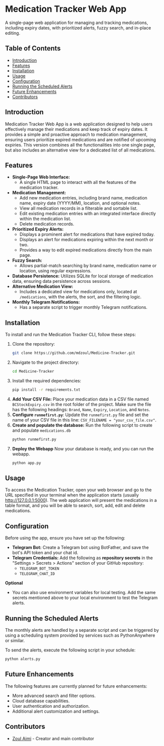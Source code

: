 # Medication Tracker Web App

A single-page web application for managing and tracking medications, including expiry dates, with prioritized alerts, fuzzy search, and in-place editing.

## Table of Contents

- [Introduction](#introduction)
- [Features](#features)
- [Installation](#installation)
- [Usage](#usage)
- [Configuration](#configuration)
- [Running the Scheduled Alerts](#running-the-scheduled-alerts)
- [Future Enhancements](#future-enhancements)
- [Contributors](#contributors)

## Introduction

Medication Tracker Web App is a web application designed to help users effectively manage their medications and keep track of expiry dates. It provides a simple and proactive approach to medication management, ensuring users prioritize expired medications and are notified of upcoming expiries. This version combines all the functionalities into one single page, but also includes an alternative view for a dedicated list of all medications.

## Features

- **Single-Page Web Interface:**
  - A single HTML page to interact with all the features of the medication tracker.
- **Medication Management:**
  - Add new medication entries, including brand name, medication name, expiry date (YYYY/MM), location, and optional notes.
  - View all medication records in a filterable and sortable list.
  - Edit existing medication entries with an integrated interface directly within the medication list.
  - Delete medication records.
- **Prioritized Expiry Alerts:**
  - Displays a prominent alert for medications that have expired today.
  - Displays an alert for medications expiring within the next month or two.
  - Provides a way to edit expired medications directly from the main page.
- **Fuzzy Search:**
  - Allows partial-match searching by brand name, medication name or location, using regular expressions.
- **Database Persistence:** Utilizes SQLite for local storage of medication data, ensuring data persistence across sessions.
- **Alternative Medication View:**
  - Includes a dedicated view for medications only, located at `/medications`, with the alerts, the sort, and the filtering logic.
- **Monthly Telegram Notifications:**
  - Has a separate script to trigger monthly Telegram notifications.

## Installation

To install and run the Medication Tracker CLI, follow these steps:

1.  Clone the repository:
    ```sh
    git clone https://github.com/mdzoul/Medicine-Tracker.git
    ```
2.  Navigate to the project directory:
    ```sh
    cd Medicine-Tracker
    ```
3.  Install the required dependencies:
    ```sh
    pip install -r requirements.txt
    ```
4.  **Add Your CSV File:** Place your medication data in a CSV file named `BCStockExpiry.csv` in the root folder of the project. Make sure the file has the following headings: `Brand`, `Name`, `Expiry`, `Location`, and `Notes`.
5.  **Configure `runmefirst.py`**: Update the `runmefirst.py` file and set the name of your CSV file in this line: `CSV_FILENAME = "your_csv_file.csv"`.
6.  **Create and populate the database:** Run the following script to create and populate `medications.db`
    ```sh
    python runmefirst.py
    ```
7.  **Deploy the Webapp** Now your database is ready, and you can run the webapp.
    ```sh
    python app.py
    ```

## Usage

To access the Medication Tracker, open your web browser and go to the URL specified in your terminal when the application starts (usually http://127.0.0.1:5000).
The web application will present the medications in a table format, and you will be able to search, sort, add, edit and delete medications.

## Configuration

Before using the app, ensure you have set up the following:

- **Telegram Bot:** Create a Telegram bot using BotFather, and save the bot's API token and your chat id.
- **Telegram Credentials:** Add the following as **repository secrets** in the "Settings > Secrets > Actions" section of your GitHub repository:
  - `TELEGRAM_BOT_TOKEN`
  - `TELEGRAM_CHAT_ID`

**Optional**

- You can also use environment variables for local testing. Add the same secrets mentioned above to your local environment to test the Telegram alerts.

## Running the Scheduled Alerts

The monthly alerts are handled by a separate script and can be triggered by using a scheduling system provided by services such as PythonAnywhere or similar.

To send the alerts, execute the following script in your schedule:

```sh
python alerts.py
```

## Future Enhancements

The following features are currently planned for future enhancements:

- More advanced search and filter options.
- Cloud database capabilities.
- User authentication and authorization.
- Additional alert customization and settings.

## Contributors

- [Zoul Aimi](https://github.com/mdzoul) - Creator and main contributor
